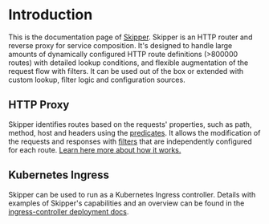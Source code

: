 # Introduction

This is the documentation page of
[Skipper](https://github.com/zalando/skipper). Skipper is an HTTP
router and reverse proxy for service composition. It's designed to
handle large amounts of dynamically configured HTTP route definitions
(>800000 routes) with detailed lookup conditions, and flexible
augmentation of the request flow with filters. It can be used out of
the box or extended with custom lookup, filter logic and configuration
sources.

## HTTP Proxy

Skipper identifies routes based on the requests' properties, such as path, method, host and headers using the
[predicates](reference/predicates.md). It allows the modification of the requests and responses with
[filters](reference/filters.md) that are independently configured for
each route. [Learn here more about how it works.](tutorials/basics.md)

## Kubernetes Ingress

Skipper can be used to run as a Kubernetes Ingress controller. Details with examples of Skipper's capabilities
and an overview can be found in the [ingress-controller deployment
docs](kubernetes/ingress-controller.md).
